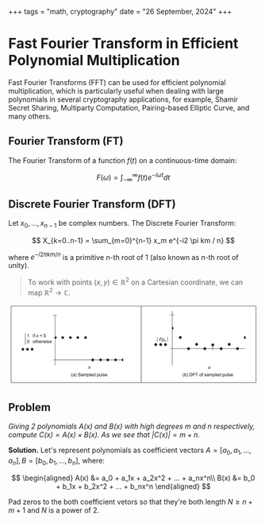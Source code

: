 +++
tags = "math, cryptography"
date = "26 September, 2024"
+++

# Fast Fourier Transform in Efficient Polynomial Multiplication

Fast Fourier Transforms (FFT) can be used for efficient polynomial multiplication, which is particularly useful when dealing with large polynomials in several cryptography applications, for example, Shamir Secret Sharing, Multiparty Computation, Pairing-based Elliptic Curve, and many others.

## Fourier Transform (FT)

The Fourier Transform of a function $f(t)$ on a continuous-time domain:

$$
F(\omega) = \int_{-\infty}^{\infty} f(t) e^{-i \omega t} dt
$$

## Discrete Fourier Transform (DFT)

Let $x_0, ..., x_{n-1}$ be complex numbers. The Discrete Fourier Transform:

$$
X_{k=0..n-1} = \sum_{m=0}^{n-1} x_m e^{-i2 \pi km / n}
$$

where $e^{-i2 \pi km / n}$ is a primitive $n$-th root of 1 (also known as $n$-th root of unity).

> To work with points $(x,y) \in \mathbb{R}^2$ on a Cartesian coordinate, we can map $\mathbb{R}^2 \rightarrow \mathbb{C}$.

![DFT from time domain to frequency domain](./dft.png)

## Problem

_Giving 2 polynomials $A(x)$ and $B(x)$ with high degrees $m$ and $n$ respectively, compute $C(x) = A(x) \times B(x)$. As we see that $|C(x)| = m + n$._

**Solution.** Let's represent polynomials as coefficient vectors $A=[a_0,a_1,...,a_n], B=[b_0,b_1,...,b_n]$, where:

$$
\begin{aligned}
A(x) &= a_0 + a_1x + a_2x^2 + ... + a_nx^n\\
B(x) &= b_0 + b_1x + b_2x^2 + ... + b_nx^n
\end{aligned}
$$

Pad zeros to the both coefficient vetors so that they're both length $N \ge n+m+1$ and $N$ is a power of 2.
